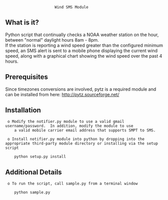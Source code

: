                           Wind SMS Module

What is it?
-----------

Python script that continually checks a NOAA weather station on the hour, between "normal" daylight hours 8am - 8pm.  
If the station is reporting a wind speed greater than the configured minimum speed, an SMS alert is sent to a mobile phone
displaying the current wind speed, along with a graphical chart showing the wind speed over the past 4 hours.  

Prerequisites
-------------

Since timezones conversions are involved, pytz is a required module and can be installed from here: http://pytz.sourceforge.net/

Installation
------------

     o Modify the notifier.py module to use a valid gmail username/password.  In addition, modify the module to use 
        a valid mobile carrier email address that supports SMPT to SMS.

     o Install notifier.py module into python by dropping into the appropriate third-party module directory or installing via the setup script
    
        python setup.py install

     
Additional Details
------------------

     o To run the script, call sample.py from a terminal window
    
        python sample.py

